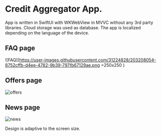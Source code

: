 # Credit Aggregator App.

App is written in SwiftUI with WKWebView in MVVC without any 3rd party libraries. Cloud storage was used as database. The app is localized depending on the language of the device.

## FAQ page
![FAQ](https://user-images.githubusercontent.com/31224828/203208054-8752cffb-d4ee-4782-9b39-797fb67129ae.png =250x250 )

## Offers page
![offers](https://user-images.githubusercontent.com/31224828/203208090-1a3fa989-feae-46c8-9195-9affbcc002e1.png)

## News page
![news](https://user-images.githubusercontent.com/31224828/203208117-e712ddc3-c31c-42f3-ac84-5f7b6f2d7621.png)

Design is adaptive to the screen size. 
